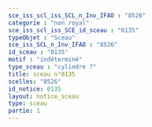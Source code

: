 ```yaml
---
sce_iss_scl_iss_SCL_n_Inv_IFAO : "8526"
categorie : "non royal"
sce_iss_scl_iss_SCE_id_sceau : "0135"
typeObjet : "Sceau"
sce_iss_SCL_n_Inv_IFAO : "8526"
id_sceau : "0135"
motif : "indéterminé"
type_sceau : "cylindre ?"
title: sceau n°0135
scelles: "8526"
id_notice: 0135
layout: notice_sceau
type: sceau
partie: 1
---
```

